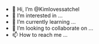 - 👋 Hi, I’m @Kimlovessatchel
- 👀 I’m interested in ...
- 🌱 I’m currently learning ...
- 💞️ I’m looking to collaborate on ...
- 📫 How to reach me ...

<!---
Kimlovessatchel/Kimlovessatchel is a ✨ special ✨ repository because its `README.md` (this file) appears on your GitHub profile.
You can click the Preview link to take a look at your changes.
--->
